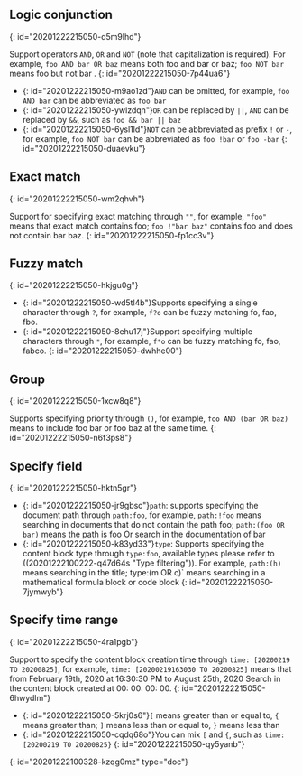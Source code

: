 ## Logic conjunction
{: id="20201222215050-d5m9lhd"}

Support operators `AND`, `OR` and `NOT` (note that capitalization is required). For example, `foo AND bar OR baz` means both foo and bar or baz; `foo NOT bar` means foo but not bar .
{: id="20201222215050-7p44ua6"}

* {: id="20201222215050-m9ao1zd"}`AND` can be omitted, for example, `foo AND bar` can be abbreviated as `foo bar`
* {: id="20201222215050-ywlzdqn"}`OR` can be replaced by `||`, `AND` can be replaced by `&&`, such as `foo && bar || baz`
* {: id="20201222215050-6ysl1ld"}`NOT` can be abbreviated as prefix `!` or `-`, for example, `foo NOT bar` can be abbreviated as `foo !bar` or `foo -bar`
{: id="20201222215050-duaevku"}

## Exact match
{: id="20201222215050-wm2qhvh"}

Support for specifying exact matching through `""`, for example, `"foo"` means that exact match contains foo; `foo !"bar baz"` contains foo and does not contain bar baz.
{: id="20201222215050-fp1cc3v"}

## Fuzzy match
{: id="20201222215050-hkjgu0g"}

* {: id="20201222215050-wd5tl4b"}Supports specifying a single character through `?`, for example, `f?o` can be fuzzy matching fo, fao, fbo.
* {: id="20201222215050-8ehu17j"}Support specifying multiple characters through `*`, for example, `f*o` can be fuzzy matching fo, fao, fabco.
{: id="20201222215050-dwhhe00"}

## Group
{: id="20201222215050-1xcw8q8"}

Supports specifying priority through `()`, for example, `foo AND (bar OR baz)` means to include foo bar or foo baz at the same time.
{: id="20201222215050-n6f3ps8"}

## Specify field
{: id="20201222215050-hktn5gr"}

* {: id="20201222215050-jr9gbsc"}`path`: supports specifying the document path through `path:foo`, for example, `path:!foo` means searching in documents that do not contain the path foo; `path:(foo OR bar)` means the path is foo Or search in the documentation of bar
* {: id="20201222215050-k83yd33"}`type`: Supports specifying the content block type through `type:foo`, available types please refer to ((20201222100222-q47d64s "Type filtering")). For example, `path:(h)` means searching in the title; type:(m OR c)` means searching in a mathematical formula block or code block
{: id="20201222215050-7jymwyb"}

## Specify time range
{: id="20201222215050-4ra1pgb"}

Support to specify the content block creation time through `time: [20200219 TO 20200825]`, for example, `time: [20200219163030 TO 20200825]` means that from February 19th, 2020 at 16:30:30 PM to August 25th, 2020 Search in the content block created at 00: 00: 00: 00.
{: id="20201222215050-6hwydlm"}

* {: id="20201222215050-5krj0s6"}`[` means greater than or equal to, `{` means greater than; `]` means less than or equal to, `}` means less than
* {: id="20201222215050-cqdq68o"}You can mix `[` and `{`, such as `time: [20200219 TO 20200825}`
{: id="20201222215050-qy5yanb"}


{: id="20201222100328-kzqg0mz" type="doc"}

